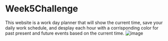 # Week5Challenge

This website is a work day planner that will show the current time, save your daily work schedule, and desplay each hour with a corrisponding color for past present and future events based on the current time.
![image](https://github.com/jfujan/Week5Challenge/assets/131504994/33f1f9f0-17f8-4277-b3f7-49a671f813b2)
